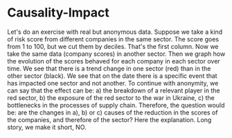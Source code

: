 # Causality-Impact
Let's do an exercise with real but anonymous data.
Suppose we take a kind of risk score from different companies in the same sector. The score goes from 1 to 100, but we cut them by deciles. That's the first column.
Now we take the same data (company scores) in another sector.
Then we graph how the evolution of the scores behaved for each company in each sector over time. We see that there is a trend change in one sector (red) than in the other sector (black).
We see that on the date there is a specific event that has impacted one sector and not another. To continue with anonymity, we can say that the effect can be: a) the breakdown of a relevant player in the red sector, b) the exposure of the red sector to the war in Ukraine, c) the bottlenecks in the processes of supply chain.
Therefore, the question would be: are the changes in a), b) or c) causes of the reduction in the scores of the companies, and therefore of the sector?
Here the explanation. Long story, we make it short, NO.
